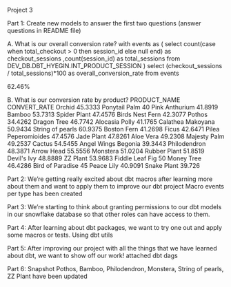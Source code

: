 Project 3

Part 1: Create new models to answer the first two questions (answer questions in README file)

A. What is our overall conversion rate?
with events as (
select
    count(case when total_checkout > 0 then session_id else null end) as checkout_sessions
    ,count(session_id) as total_sessions 
from DEV_DB.DBT_HYEGIN.INT_PRODUCT_SESSION
)
select
(checkout_sessions / total_sessions)*100 as overall_conversion_rate
from events

62.46%

B. What is our conversion rate by product?
PRODUCT_NAME	CONVERT_RATE
Orchid	45.3333
Ponytail Palm	40
Pink Anthurium	41.8919
Bamboo	53.7313
Spider Plant	47.4576
Birds Nest Fern	42.3077
Pothos	34.4262
Dragon Tree	46.7742
Alocasia Polly	41.1765
Calathea Makoyana	50.9434
String of pearls	60.9375
Boston Fern	41.2698
Ficus	42.6471
Pilea Peperomioides	47.4576
Jade Plant	47.8261
Aloe Vera	49.2308
Majesty Palm	49.2537
Cactus	54.5455
Angel Wings Begonia	39.3443
Philodendron	48.3871
Arrow Head	55.5556
Monstera	51.0204
Rubber Plant	51.8519
Devil's Ivy	48.8889
ZZ Plant	53.9683
Fiddle Leaf Fig	50
Money Tree	46.4286
Bird of Paradise	45
Peace Lily	40.9091
Snake Plant	39.726


Part 2: We’re getting really excited about dbt macros after learning more about them and want to apply them to improve our dbt project
Macro events per type has been created

Part 3: We’re starting to think about granting permissions to our dbt models in our snowflake database so that other roles can have access to them.


Part 4:  After learning about dbt packages, we want to try one out and apply some macros or tests.
Using dbt utils

Part 5: After improving our project with all the things that we have learned about dbt, we want to show off our work!
attached dbt dags

Part 6: Snapshot
Pothos, Bamboo, Philodendron, Monstera, String of pearls, ZZ Plant have been updated